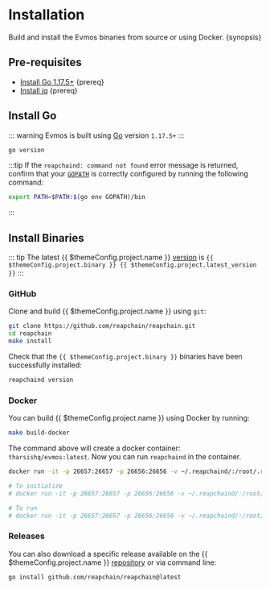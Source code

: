 <!--
order: 1
-->

# Installation

Build and install the Evmos binaries from source or using Docker. {synopsis}

## Pre-requisites

- [Install Go 1.17.5+](https://golang.org/dl/) {prereq}
- [Install jq](https://stedolan.github.io/jq/download/) {prereq}

## Install Go

::: warning
Evmos is built using [Go](https://golang.org/dl/) version `1.17.5+`
:::

```bash
go version
```

:::tip
If the `reapchaind: command not found` error message is returned, confirm that your [`GOPATH`](https://golang.org/doc/gopath_code#GOPATH) is correctly configured by running the following command:

```bash
export PATH=$PATH:$(go env GOPATH)/bin
```

:::

## Install Binaries

::: tip
The latest {{ $themeConfig.project.name }} [version](https://github.com/reapchain/reapchain/releases) is `{{ $themeConfig.project.binary }} {{ $themeConfig.project.latest_version }}`
:::

### GitHub

Clone and build {{ $themeConfig.project.name }} using `git`:

```bash
git clone https://github.com/reapchain/reapchain.git
cd reapchain
make install
```

Check that the `{{ $themeConfig.project.binary }}` binaries have been successfully installed:

```bash
reapchaind version
```

### Docker

You can build {{ $themeConfig.project.name }} using Docker by running:

```bash
make build-docker
```

The command above will create a docker container: `tharsishq/evmos:latest`. Now you can run `reapchaind` in the container.

```bash
docker run -it -p 26657:26657 -p 26656:26656 -v ~/.reapchaind/:/root/.reapchaind tharsishq/reapchain:latest reapchaind version

# To initialize
# docker run -it -p 26657:26657 -p 26656:26656 -v ~/.reapchaind/:/root/.reapchaind tharsishq/reapchain:latest reapchaind init test-chain --chain-id test_9000-2

# To run
# docker run -it -p 26657:26657 -p 26656:26656 -v ~/.reapchaind/:/root/.reapchaind tharsishq/reapchain:latest reapchaind start
```

### Releases

You can also download a specific release available on the {{ $themeConfig.project.name }} [repository](https://github.com/reapchain/reapchain/releases) or via command line:

```bash
go install github.com/reapchain/reapchain@latest
```
